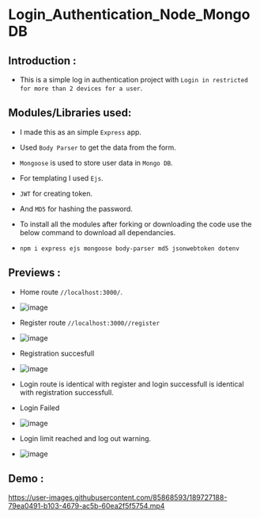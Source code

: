 # Login_Authentication_Node_MongoDB



## Introduction :
- This is a simple log in authentication project with `Login in restricted for more than 2 devices for a user`. 

## Modules/Libraries used:

- I made this as an simple `Express` app.
- Used `Body Parser` to get the data from the form.
- `Mongoose` is used to store user data in `Mongo DB`.
- For templating I used `Ejs`.
- `JWT` for creating token.
- And `MD5` for hashing the password.

- To install all the modules after forking or downloading the code use the below command to download all dependancies.

- ```npm i express ejs mongoose body-parser md5 jsonwebtoken dotenv```

## Previews :
- Home route `//localhost:3000/`.
- ![image](https://user-images.githubusercontent.com/85868593/189725180-da172ab4-66c9-40d6-b634-74d23e02f5bc.png)

- Register route `//localhost:3000//register`
- ![image](https://user-images.githubusercontent.com/85868593/189725733-398f3f67-7f19-42b4-a93b-5589183bb9cb.png)

- Registration succesfull
- ![image](https://user-images.githubusercontent.com/85868593/189726055-0ebc06eb-07c5-45e9-a280-66eff63724eb.png)


- Login route is identical with register and login successfull is identical with registration successfull.

- Login Failed 
- ![image](https://user-images.githubusercontent.com/85868593/189726505-1f65bf50-2926-4fb5-9686-c1b176659877.png)

- Login limit reached and log out warning.
- ![image](https://user-images.githubusercontent.com/85868593/189726831-ff996a2a-5aad-4a42-93ee-c22a8d809849.png)

## Demo :
https://user-images.githubusercontent.com/85868593/189727188-79ea0491-b103-4679-ac5b-60ea2f5f5754.mp4


